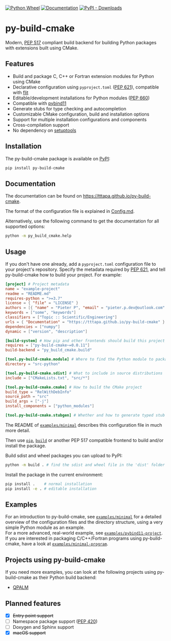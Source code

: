 [![Python Wheel](https://github.com/tttapa/py-build-cmake/actions/workflows/wheel.yml/badge.svg)](https://github.com/tttapa/py-build-cmake/actions/workflows/wheel.yml)
[![Documentation](https://img.shields.io/badge/Documentation-main-blue)](https://tttapa.github.io/py-build-cmake)
[![PyPI - Downloads](https://img.shields.io/pypi/dm/py-build-cmake?label=PyPI)](https://pypi.org/project/py-build-cmake)

# py-build-cmake

Modern, [PEP 517](https://www.python.org/dev/peps/pep-0517/) compliant build
backend for building Python packages with extensions built using CMake.

## Features

 - Build and package C, C++ or Fortran extension modules for Python using CMake
 - Declarative configuration using `pyproject.toml` ([PEP 621](https://www.python.org/dev/peps/pep-0621/)), compatible with
   [flit](https://github.com/pypa/flit)
 - Editable/development installations for Python modules ([PEP 660](https://www.python.org/dev/peps/pep-0660/))
 - Compatible with [pybind11](https://github.com/pybind/pybind11)
 - Generate stubs for type checking and autocompletion
 - Customizable CMake configuration, build and installation options
 - Support for multiple installation configurations and components
 - Cross-compilation support
 - No dependency on [setuptools](https://github.com/pypa/setuptools)

## Installation

The py-build-cmake package is available on
[PyPI](https://pypi.org/project/py-build-cmake/):

```sh
pip install py-build-cmake
```

## Documentation

The documentation can be found on <https://tttapa.github.io/py-build-cmake>.

The format of the configuration file is explained in 
[Config.md](https://tttapa.github.io/py-build-cmake/Config.html).

Alternatively, use the following command to get the documentation for all
supported options:
```sh
python -m py_build_cmake.help
```

## Usage

If you don't have one already, add a `pyproject.toml` configuration file to your
project's repository. Specify the metadata required by [PEP 621](https://www.python.org/dev/peps/pep-0621/),
and tell py-build-cmake how to build your project. For example:

```toml
[project] # Project metadata
name = "example-project"
readme = "README.md"
requires-python = ">=3.7"
license = { "file" = "LICENSE" }
authors = [{ "name" = "Pieter P", "email" = "pieter.p.dev@outlook.com" }]
keywords = ["some", "keywords"]
classifiers = ["Topic :: Scientific/Engineering"]
urls = { "Documentation" = "https://tttapa.github.io/py-build-cmake" }
dependencies = ["numpy"]
dynamic = ["version", "description"]

[build-system] # How pip and other frontends should build this project
requires = ["py-build-cmake~=0.0.11"]
build-backend = "py_build_cmake.build"

[tool.py-build-cmake.module] # Where to find the Python module to package
directory = "src-python"

[tool.py-build-cmake.sdist] # What to include in source distributions
include = ["CMakeLists.txt", "src/*"]

[tool.py-build-cmake.cmake] # How to build the CMake project
build_type = "RelWithDebInfo"
source_path = "src"
build_args = ["-j"]
install_components = ["python_modules"]

[tool.py-build-cmake.stubgen] # Whether and how to generate typed stub files
```
The README of [`examples/minimal`](https://github.com/tttapa/py-build-cmake/tree/main/examples/minimal)
describes this configuration file in much more detail.

Then use [`pip`](https://github.com/pypa/pip), [`build`](https://github.com/pypa/build)
or another PEP 517 compatible frontend to build and/or install the package.

Build sdist and wheel packages you can upload to PyPI:
```sh
python -m build . # find the sdist and wheel file in the 'dist' folder
```

Install the package in the current environment:
```sh
pip install .    # normal installation
pip install -e . # editable installation
```

## Examples

For an introduction to py-build-cmake, see [`examples/minimal`](https://github.com/tttapa/py-build-cmake/tree/main/examples/minimal)
for a detailed overview of the configuration files and the directory structure,
using a very simple Python module as an example.  
For a more advanced, real-world example, see [`examples/pybind11-project`](https://github.com/tttapa/py-build-cmake/tree/main/examples/pybind11-project).  
If you are interested in packaging C/C++/Fortran programs using py-build-cmake,
have a look at [`examples/minimal-program`](https://github.com/tttapa/py-build-cmake/tree/main/examples/minimal-program).

## Projects using py-build-cmake

If you need more examples, you can look at the following projects using
py-build-cmake as their Python build backend:

- [QPALM](https://github.com/kul-optec/QPALM)

## Planned features

 - [x] ~~Entry point support~~
 - [ ] Namespace package support ([PEP 420](https://www.python.org/dev/peps/pep-0420/))
 - [ ] Doxygen and Sphinx support
 - [x] ~~macOS support~~
